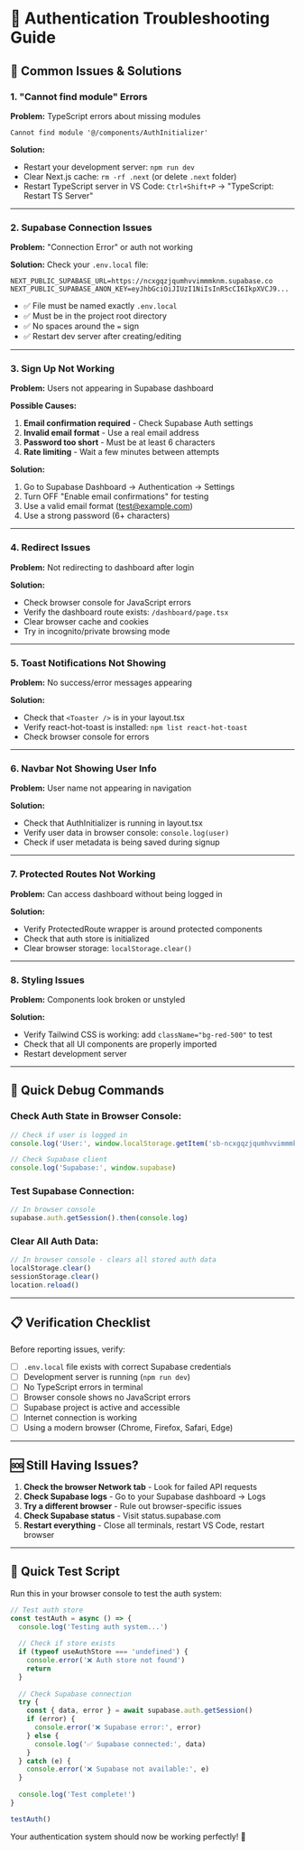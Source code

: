# 🔧 Authentication Troubleshooting Guide

## 🚨 **Common Issues & Solutions**

### **1. "Cannot find module" Errors**

**Problem:** TypeScript errors about missing modules
```
Cannot find module '@/components/AuthInitializer'
```

**Solution:** 
- Restart your development server: `npm run dev`
- Clear Next.js cache: `rm -rf .next` (or delete `.next` folder)
- Restart TypeScript server in VS Code: `Ctrl+Shift+P` → "TypeScript: Restart TS Server"

---

### **2. Supabase Connection Issues**

**Problem:** "Connection Error" or auth not working

**Solution:** Check your `.env.local` file:
```env
NEXT_PUBLIC_SUPABASE_URL=https://ncxgqzjqumhvvimmmknm.supabase.co
NEXT_PUBLIC_SUPABASE_ANON_KEY=eyJhbGciOiJIUzI1NiIsInR5cCI6IkpXVCJ9...
```

- ✅ File must be named exactly `.env.local`
- ✅ Must be in the project root directory
- ✅ No spaces around the `=` sign
- ✅ Restart dev server after creating/editing

---

### **3. Sign Up Not Working**

**Problem:** Users not appearing in Supabase dashboard

**Possible Causes:**
1. **Email confirmation required** - Check Supabase Auth settings
2. **Invalid email format** - Use a real email address
3. **Password too short** - Must be at least 6 characters
4. **Rate limiting** - Wait a few minutes between attempts

**Solution:**
1. Go to Supabase Dashboard → Authentication → Settings
2. Turn OFF "Enable email confirmations" for testing
3. Use a valid email format (test@example.com)
4. Use a strong password (6+ characters)

---

### **4. Redirect Issues**

**Problem:** Not redirecting to dashboard after login

**Solution:**
- Check browser console for JavaScript errors
- Verify the dashboard route exists: `/dashboard/page.tsx`
- Clear browser cache and cookies
- Try in incognito/private browsing mode

---

### **5. Toast Notifications Not Showing**

**Problem:** No success/error messages appearing

**Solution:**
- Check that `<Toaster />` is in your layout.tsx
- Verify react-hot-toast is installed: `npm list react-hot-toast`
- Check browser console for errors

---

### **6. Navbar Not Showing User Info**

**Problem:** User name not appearing in navigation

**Solution:**
- Check that AuthInitializer is running in layout.tsx
- Verify user data in browser console: `console.log(user)`
- Check if user metadata is being saved during signup

---

### **7. Protected Routes Not Working**

**Problem:** Can access dashboard without being logged in

**Solution:**
- Verify ProtectedRoute wrapper is around protected components
- Check that auth store is initialized
- Clear browser storage: `localStorage.clear()`

---

### **8. Styling Issues**

**Problem:** Components look broken or unstyled

**Solution:**
- Verify Tailwind CSS is working: add `className="bg-red-500"` to test
- Check that all UI components are properly imported
- Restart development server

---

## 🧪 **Quick Debug Commands**

### **Check Auth State in Browser Console:**
```javascript
// Check if user is logged in
console.log('User:', window.localStorage.getItem('sb-ncxgqzjqumhvvimmmknm-auth-token'))

// Check Supabase client
console.log('Supabase:', window.supabase)
```

### **Test Supabase Connection:**
```javascript
// In browser console
supabase.auth.getSession().then(console.log)
```

### **Clear All Auth Data:**
```javascript
// In browser console - clears all stored auth data
localStorage.clear()
sessionStorage.clear()
location.reload()
```

---

## 📋 **Verification Checklist**

Before reporting issues, verify:

- [ ] `.env.local` file exists with correct Supabase credentials
- [ ] Development server is running (`npm run dev`)
- [ ] No TypeScript errors in terminal
- [ ] Browser console shows no JavaScript errors
- [ ] Supabase project is active and accessible
- [ ] Internet connection is working
- [ ] Using a modern browser (Chrome, Firefox, Safari, Edge)

---

## 🆘 **Still Having Issues?**

1. **Check the browser Network tab** - Look for failed API requests
2. **Check Supabase logs** - Go to your Supabase dashboard → Logs
3. **Try a different browser** - Rule out browser-specific issues
4. **Check Supabase status** - Visit status.supabase.com
5. **Restart everything** - Close all terminals, restart VS Code, restart browser

---

## 🎯 **Quick Test Script**

Run this in your browser console to test the auth system:

```javascript
// Test auth store
const testAuth = async () => {
  console.log('Testing auth system...')
  
  // Check if store exists
  if (typeof useAuthStore === 'undefined') {
    console.error('❌ Auth store not found')
    return
  }
  
  // Check Supabase connection
  try {
    const { data, error } = await supabase.auth.getSession()
    if (error) {
      console.error('❌ Supabase error:', error)
    } else {
      console.log('✅ Supabase connected:', data)
    }
  } catch (e) {
    console.error('❌ Supabase not available:', e)
  }
  
  console.log('Test complete!')
}

testAuth()
```

Your authentication system should now be working perfectly! 🚀
